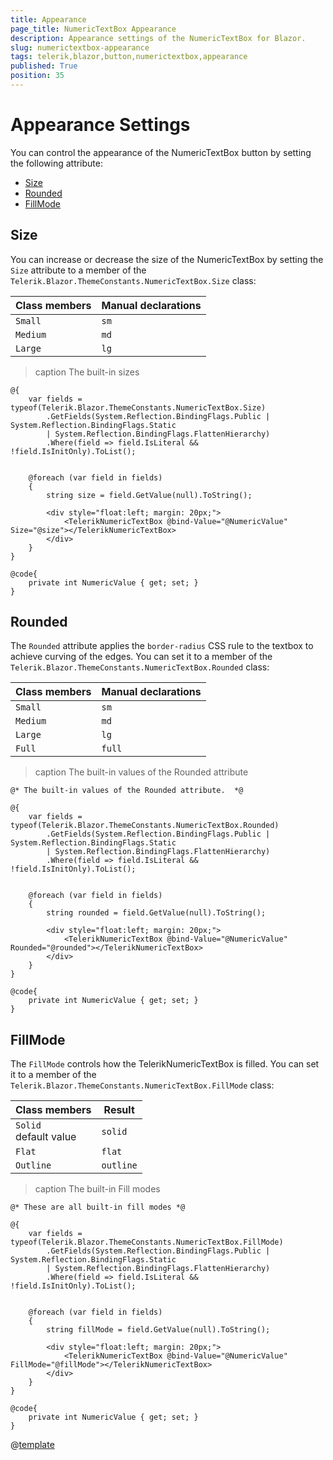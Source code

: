 ```yaml
---
title: Appearance
page_title: NumericTextBox Appearance
description: Appearance settings of the NumericTextBox for Blazor.
slug: numerictextbox-appearance
tags: telerik,blazor,button,numerictextbox,appearance
published: True
position: 35
---
```


# Appearance Settings

You can control the appearance of the NumericTextBox button by setting the following attribute:

* [Size](#size)
* [Rounded](#rounded)
* [FillMode](#fillmode)


## Size

You can increase or decrease the size of the NumericTextBox by setting the `Size` attribute to a member of the `Telerik.Blazor.ThemeConstants.NumericTextBox.Size` class:

| Class members | Manual declarations |
|------------|--------|
|`Small` |`sm`|
|`Medium`|`md`|
|`Large`|`lg`|

>caption The built-in sizes

````CSHTML
@{
    var fields = typeof(Telerik.Blazor.ThemeConstants.NumericTextBox.Size)
        .GetFields(System.Reflection.BindingFlags.Public | System.Reflection.BindingFlags.Static
        | System.Reflection.BindingFlags.FlattenHierarchy)
        .Where(field => field.IsLiteral && !field.IsInitOnly).ToList();


    @foreach (var field in fields)
    {
        string size = field.GetValue(null).ToString();

        <div style="float:left; margin: 20px;">
            <TelerikNumericTextBox @bind-Value="@NumericValue" Size="@size"></TelerikNumericTextBox>
        </div>
    }
}

@code{
    private int NumericValue { get; set; }
}
````

## Rounded

The `Rounded` attribute applies the `border-radius` CSS rule to the textbox to achieve curving of the edges. You can set it to a member of the `Telerik.Blazor.ThemeConstants.NumericTextBox.Rounded` class:

| Class members | Manual declarations |
|------------|--------|
|`Small` |`sm`|
|`Medium`|`md`|
|`Large`|`lg`|
|`Full`|`full`|

>caption The built-in values of the Rounded attribute

````CSHTML
@* The built-in values of the Rounded attribute.  *@

@{
    var fields = typeof(Telerik.Blazor.ThemeConstants.NumericTextBox.Rounded)
        .GetFields(System.Reflection.BindingFlags.Public | System.Reflection.BindingFlags.Static
        | System.Reflection.BindingFlags.FlattenHierarchy)
        .Where(field => field.IsLiteral && !field.IsInitOnly).ToList();


    @foreach (var field in fields)
    {
        string rounded = field.GetValue(null).ToString();

        <div style="float:left; margin: 20px;">
            <TelerikNumericTextBox @bind-Value="@NumericValue" Rounded="@rounded"></TelerikNumericTextBox>
        </div>
    }
}

@code{
    private int NumericValue { get; set; }
}
````

## FillMode

The `FillMode` controls how the TelerikNumericTextBox is filled. You can set it to a member of the `Telerik.Blazor.ThemeConstants.NumericTextBox.FillMode` class:

| Class members | Result |
|------------|--------|
|`Solid` <br /> default value|`solid`|
|`Flat`|`flat`|
|`Outline`|`outline`|

>caption The built-in Fill modes

````CSHTML
@* These are all built-in fill modes *@

@{
    var fields = typeof(Telerik.Blazor.ThemeConstants.NumericTextBox.FillMode)
        .GetFields(System.Reflection.BindingFlags.Public | System.Reflection.BindingFlags.Static
        | System.Reflection.BindingFlags.FlattenHierarchy)
        .Where(field => field.IsLiteral && !field.IsInitOnly).ToList();


    @foreach (var field in fields)
    {
        string fillMode = field.GetValue(null).ToString();

        <div style="float:left; margin: 20px;">
            <TelerikNumericTextBox @bind-Value="@NumericValue" FillMode="@fillMode"></TelerikNumericTextBox>
        </div>
    }
}

@code{
    private int NumericValue { get; set; }
}
````

@[template](/_contentTemplates/common/themebuilder-section.md#appearance-themebuilder)
